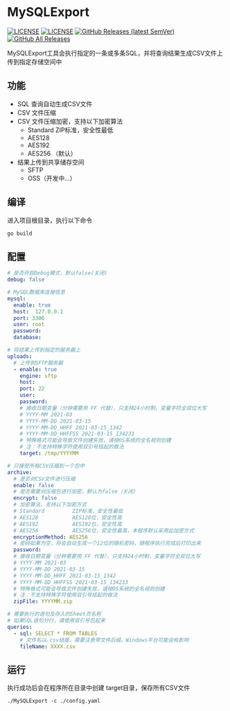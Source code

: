 # MySQLExport

[![LICENSE](https://img.shields.io/badge/license-Apache%20v2-blue.svg)](https://github.com/itnotebooks/MySQLExport/blob/master/LICENSE)
[![LICENSE](https://img.shields.io/badge/version-Go%20v1.16-blue.svg)](https://golang.org/)
[![GitHub Releases (latest SemVer)](https://img.shields.io/github/v/release/itnotebooks/MySQLExport)](https://github.com/itnotebooks/MySQLExport/releases/latest)
[![GitHub All Releases](https://img.shields.io/github/downloads/itnotebooks/MySQLExport/total)](https://github.com/itnotebooks/MySQLExport/releases)

MySQLExport工具会执行指定的一条或多条SQL，并将查询结果生成CSV文件上传到指定存储空间中

## 功能

-   SQL 查询自动生成CSV文件
-   CSV 文件压缩
-   CSV 文件压缩加密，支持以下加密算法
    -   Standard         ZIP标准，安全性最低
    -   AES128
    -   AES192
    -   AES256           （默认）
-   结果上传到共享储存空间
    -   SFTP
    -   OSS（开发中...）

## 编译

进入项目根目录，执行以下命令
```bash
go build
```

## 配置

```yaml
# 是否开启Debug模式，默认false(关闭)
debug: false

# MySQL数据库连接信息
mysql:
  enable: true
  host:  127.0.0.1
  port: 3306
  user: root
  password:
  database:

# 将结果上传到指定的服务器上
uploads:
  # 上传到SFTP服务器
  - enable: true
    engine: sftp
    host:
    port: 22
    user:
    password:
    # 接收日期变量（分钟需要用 FF 代替），只支持24小时制，变量字符全双位大写
    # YYYY-MM 2021-03
    # YYYY-MM-DD 2021-03-15
    # YYYY-MM-DD_HHFF 2021-03-15_1342
    # YYYY-MM-DD_HHFFSS 2021-03-15_134233
    # 特殊格式可能会导致文件创建失败，请按OS系统的全名规则创建
    # 注：不支持特殊字符使用双引号括起的做法
    target: /tmp/YYYYMM

# 只接受所有CSV压缩到一个包中
archive:
  # 是否对CSV文件进行压缩
  enable: false
  # 是否需要对压缩包进行加密，默认为false（关闭）
  encrypt: false
  # 加密算法，支持以下加密方式
  # Standard         ZIP标准，安全性最低
  # AES128           AES128位，安全性高
  # AES192           AES192位，安全性高
  # AES256           AES256位，安全性最高，本程序默认采用此加密方式
  encryptionMethod: AES256
  # 密码如果为空，将会自动生成一个12位的随机密码，随程序执行完成后打印出来
  password:
  # 接收日期变量（分钟需要用 FF 代替），只支持24小时制，变量字符全双位大写
  # YYYY-MM 2021-03
  # YYYY-MM-DD 2021-03-15
  # YYYY-MM-DD_HHFF 2021-03-15_1342
  # YYYY-MM-DD_HHFFSS 2021-03-15_134233
  # 特殊格式可能会导致文件创建失败，请按OS系统的全名规则创建
  # 注：不支持特殊字符使用双引号括起的做法
  zipFile: YYYYMM.zip

# 需要执行的语句及存入的Sheet页名称
# 如果SQL语句分行，请使用双引号包起来
queries:
  - sql: SELECT * FROM TABLES
    # 文件名以.csv结尾，需要注意带文件后缀，Windows平台可能会有影响
    fileName: XXXX.csv
```

## 运行

执行成功后会在程序所在目录中创建 target目录，保存所有CSV文件
```shell
./MySQLExport -c ./config.yaml
```

